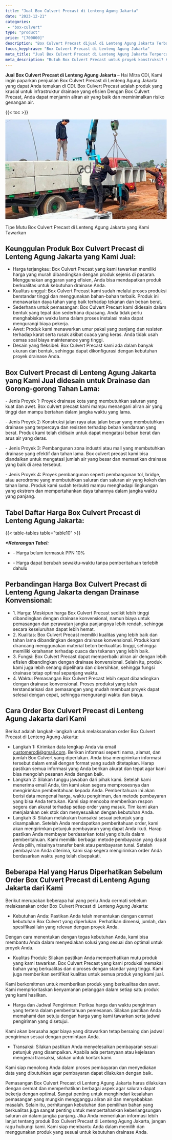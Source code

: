 ```yaml
---
title: "Jual Box Culvert Precast di Lenteng Agung Jakarta"
date: "2023-12-21"
categories:
 - "box-culvert"
type: "product"
price: "[700000]"
description: "Box Culvert Precast dijual di Lenteng Agung Jakarta Terbaik. Box Culvert Precast profesional untuk kebutuhan konstruksi dengan performa superior. Hubungi kami untuk konsultasi mendalam."
focus_keyphrase: "Box Culvert Precast di Lenteng Agung Jakarta"
meta_title: "Jual Box Culvert Precast di Lenteng Agung Jakarta Terpercaya - CDI"
meta_description: "Butuh Box Culvert Precast untuk proyek konstruksi? Kami adalah solusi tepat dengan kualitas premium. Segera hubungi kami."
---
```


**Jual Box Culvert Precast di Lenteng Agung Jakarta** – Hai Mitra CDI, Kami ingin paparkan penjualan Box Culvert Precast di Lenteng Agung Jakarta yang dapat Anda temukan di CDI. Box Culvert Precast adalah produk yang krusial untuk infrastruktur drainase yang efisien Dengan Box Culvert Precast, Anda dapat menjamin aliran air yang baik dan meminimalkan risiko genangan air.

{{< toc >}}

![Jual Box Culvert Precast di Lenteng Agung Jakarta](/images/box-culvert/box-culvert-12.jpg)

Tipe Mutu Box Culvert Precast di Lenteng Agung Jakarta yang Kami Tawarkan 

## Keunggulan Produk Box Culvert Precast di Lenteng Agung Jakarta yang Kami Jual:

*   Harga terjangkau: Box Culvert Precast yang kami tawarkan memiliki harga yang murah dibandingkan dengan produk sejenis di pasaran. Menggunakan anggaran yang efisien, Anda bisa mendapatkan produk berkualitas untuk kebutuhan drainase Anda.
*   Kualitas unggul: Box Culvert Precast kami sudah melalui proses produksi berstandar tinggi dan menggunakan bahan-bahan terbaik. Produk ini menawarkan daya tahan yang baik terhadap tekanan dan beban berat.
*   Sederhana untuk pemasangan: Box Culvert Precast kami didesain dalam bentuk yang tepat dan sederhana dipasang. Anda tidak perlu menghabiskan waktu lama dalam proses instalasi maka dapat mengurangi biaya pekerja.
*   Awet: Produk kami menawarkan umur pakai yang panjang dan resisten terhadap karat serta rusak akibat cuaca yang keras. Anda tidak usah cemas soal biaya maintenance yang tinggi.
*   Desain yang fleksibel: Box Culvert Precast kami ada dalam banyak ukuran dan bentuk, sehingga dapat dikonfigurasi dengan kebutuhan proyek drainase Anda.

## Box Culvert Precast di Lenteng Agung Jakarta yang Kami Jual didesain untuk Drainase dan Gorong-gorong Tahan Lama:

\- Jenis Proyek 1: Proyek drainase kota yang membutuhkan saluran yang kuat dan awet. Box culvert precast kami mampu menangani aliran air yang tinggi dan mampu bertahan dalam jangka waktu yang lama.

\- Jenis Proyek 2: Konstruksi jalan raya atau jalan besar yang membutuhkan drainase yang terpercaya dan resisten terhadap beban kendaraan yang berat. Produk kami telah didisain untuk dapat mengatasi beban berat dan arus air yang deras.

\- Jenis Proyek 3: Pembangunan zona industri atau mall yang membutuhkan drainase yang efektif dan tahan lama. Box culvert precast kami bisa diandalkan untuk mengatasi jumlah air yang besar dan memastikan drainase yang baik di area tersebut.

\- Jenis Proyek 4: Proyek pembangunan seperti pembangunan tol, bridge, atau aerodrome yang membutuhkan saluran dan saluran air yang kokoh dan tahan lama. Produk kami sudah terbukti mampu menghadapi lingkungan yang ekstrem dan mempertahankan daya tahannya dalam jangka waktu yang panjang.

## Tabel Daftar Harga Box Culvert Precast di Lenteng Agung Jakarta:

{{< table-tables table="table10" >}}

**_\*Keterangan Tabel:_**

*   \- Harga belum termasuk PPN 10%

*   \- Harga dapat berubah sewaktu-waktu tanpa pemberitahuan terlebih dahulu

## Perbandingan Harga Box Culvert Precast di Lenteng Agung Jakarta dengan Drainase Konvensional:

*   1\. Harga: Meskipun harga Box Culvert Precast sedikit lebih tinggi dibandingkan dengan drainase konvensional, namun biaya untuk pemasangan dan perawatan jangka panjangnya lebih rendah, sehingga secara keseluruhan dapat lebih hemat.
*   2\. Kualitas: Box Culvert Precast memiliki kualitas yang lebih baik dan tahan lama dibandingkan dengan drainase konvensional. Produk kami dirancang menggunakan material beton berkualitas tinggi, sehingga memiliki ketahanan terhadap cuaca dan tekanan yang lebih baik.
*   3\. Fungsi: Box Culvert Precast dapat memperbaiki aliran air dengan lebih efisien dibandingkan dengan drainase konvensional. Selain itu, produk kami juga lebih senang dipelihara dan dibersihkan, sehingga fungsi drainase tetap optimal sepanjang waktu.
*   4\. Waktu: Pemasangan Box Culvert Precast lebih cepat dibandingkan dengan drainase konvensional. Proses produksi yang telah terstandarisasi dan pemasangan yang mudah membuat proyek dapat selesai dengan cepat, sehingga mengurangi waktu dan biaya.

## Cara Order Box Culvert Precast di Lenteng Agung Jakarta dari Kami

Berikut adalah langkah-langkah untuk melaksanakan order Box Culvert Precast di Lenteng Agung Jakarta:

*   Langkah 1: Kirimkan data lengkap Anda via email customercdi@gmail.com. Berikan informasi seperti nama, alamat, dan jumlah Box Culvert yang diperlukan.
Anda bisa mengirimkan informasi tersebut dalam email dengan format yang sudah ditetapkan. Harap pastikan semua informasi yang Anda berikan akurat dan tepat agar kami bisa mengolah pesanan Anda dengan baik.
*   Langkah 2: Silakan tunggu jawaban dari pihak kami. Setelah kami menerima email Anda, tim kami akan segera memprosesnya dan mengirimkan pemberitahuan kepada Anda. Pemberitahuan ini akan berisi data mengenai harga, waktu pengiriman, dan metode pembayaran yang bisa Anda tentukan.
Kami siap mencoba memberikan respon segera dan akurat terhadap setiap order yang masuk. Tim kami akan menjalankan cek stok dan menyesuaikan dengan kebutuhan Anda.
*   Langkah 3: Silakan melakukan transaksi sesuai petunjuk yang disampaikan. Setelah Anda mendapatkan pemberitahuan order, kami akan mengirimkan petunjuk pembayaran yang dapat Anda ikuti. Harap pastikan Anda membayar berdasarkan total yang ditulis dalam pemberitahuan.
Kami memiliki berbagai metode pembayaran yang dapat Anda pilih, misalnya transfer bank atau pembayaran tunai. Setelah pembayaran Anda diterima, kami siap segera mengirimkan order Anda berdasarkan waktu yang telah disepakati.

## Beberapa Hal yang Harus Diperhatikan Sebelum Order Box Culvert Precast di Lenteng Agung Jakarta dari Kami

Berikut merupakan beberapa hal yang perlu Anda cermati sebelum melaksanakan order Box Culvert Precast di Lenteng Agung Jakarta:

*   Kebutuhan Anda: Pastikan Anda telah menentukan dengan cermat kebutuhan Box Culvert yang diperlukan. Perhatikan dimensi, jumlah, dan spesifikasi lain yang relevan dengan proyek Anda.

Dengan cara menentukan dengan tegas kebutuhan Anda, kami bisa membantu Anda dalam menyediakan solusi yang sesuai dan optimal untuk proyek Anda.
*   Kualitas Produk: Silakan pastikan Anda memperhatikan mutu produk yang kami tawarkan. Box Culvert Precast yang kami produksi memakai bahan yang berkualitas dan diproses dengan standar yang tinggi. Kami juga memberikan sertifikat kualitas untuk semua produk yang kami jual.

Kami berkomitmen untuk memberikan produk yang berkualitas dan awet. Kami memprioritaskan kenyamanan pelanggan dalam setiap satu produk yang kami hasilkan.
*   Harga dan Jadwal Pengiriman: Periksa harga dan waktu pengiriman yang tertera dalam pemberitahuan pemesanan. Silakan pastikan Anda memahami dan setuju dengan harga yang kami tawarkan serta jadwal pengiriman yang disetujui.

Kami akan berusaha agar biaya yang ditawarkan tetap bersaing dan jadwal pengiriman sesuai dengan permintaan Anda.
*   Transaksi: Silakan pastikan Anda menyelesaikan pembayaran sesuai petunjuk yang disampaikan. Apabila ada pertanyaan atau kejelasan mengenai transaksi, silakan untuk kontak kami.

Kami siap menolong Anda dalam proses pembayaran dan menyediakan data yang dibutuhkan agar pembayaran dapat dilakukan dengan baik.

Pemasangan Box Culvert Precast di Lenteng Agung Jakarta harus dilakukan dengan cermat dan memperhatikan berbagai aspek agar saluran dapat bekerja dengan optimal. Sangat penting untuk menghindari kesalahan pemasangan yang mungkin mengganggu aliran air dan menyebabkan masalah. Selain itu, perhitungan kebutuhan dan pemilihan bahan yang berkualitas juga sangat penting untuk mempertahankan keberlangsungan saluran air dalam jangka panjang. Jika Anda memerlukan informasi lebih lanjut tentang produk Box Culvert Precast di Lenteng Agung Jakarta, jangan ragu hubungi kami. Kami siap membantu Anda dalam memilih dan menggunakan produk yang sesuai untuk kebutuhan drainase Anda.